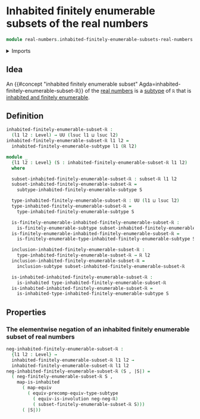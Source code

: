 # Inhabited finitely enumerable subsets of the real numbers

```agda
module real-numbers.inhabited-finitely-enumerable-subsets-real-numbers where
```

<details><summary>Imports</summary>

```agda
open import foundation.dependent-pair-types
open import foundation.equivalences
open import foundation.inhabited-types
open import foundation.involutions
open import foundation.subtypes
open import foundation.universe-levels

open import real-numbers.dedekind-real-numbers
open import real-numbers.finitely-enumerable-subsets-real-numbers
open import real-numbers.negation-real-numbers
open import real-numbers.subsets-real-numbers

open import univalent-combinatorics.finitely-enumerable-subtypes
open import univalent-combinatorics.finitely-enumerable-types
open import univalent-combinatorics.inhabited-finitely-enumerable-subtypes
```

</details>

## Idea

An
{{#concept "inhabited finitely enumerable subset" Agda=inhabited-finitely-enumerable-subset-ℝ}}
of the [real numbers](real-numbers.dedekind-real-numbers.md) is a
[subtype](foundation.subtypes.md) of `ℝ` that is
[inhabited and finitely enumerable](univalent-combinatorics.inhabited-finitely-enumerable-subtypes.md).

## Definition

```agda
inhabited-finitely-enumerable-subset-ℝ :
  (l1 l2 : Level) → UU (lsuc l1 ⊔ lsuc l2)
inhabited-finitely-enumerable-subset-ℝ l1 l2 =
  inhabited-finitely-enumerable-subtype l1 (ℝ l2)

module _
  {l1 l2 : Level} (S : inhabited-finitely-enumerable-subset-ℝ l1 l2)
  where

  subset-inhabited-finitely-enumerable-subset-ℝ : subset-ℝ l1 l2
  subset-inhabited-finitely-enumerable-subset-ℝ =
    subtype-inhabited-finitely-enumerable-subtype S

  type-inhabited-finitely-enumerable-subset-ℝ : UU (l1 ⊔ lsuc l2)
  type-inhabited-finitely-enumerable-subset-ℝ =
    type-inhabited-finitely-enumerable-subtype S

  is-finitely-enumerable-inhabited-finitely-enumerable-subset-ℝ :
    is-finitely-enumerable-subtype subset-inhabited-finitely-enumerable-subset-ℝ
  is-finitely-enumerable-inhabited-finitely-enumerable-subset-ℝ =
    is-finitely-enumerable-type-inhabited-finitely-enumerable-subtype S

  inclusion-inhabited-finitely-enumerable-subset-ℝ :
    type-inhabited-finitely-enumerable-subset-ℝ → ℝ l2
  inclusion-inhabited-finitely-enumerable-subset-ℝ =
    inclusion-subtype subset-inhabited-finitely-enumerable-subset-ℝ

  is-inhabited-inhabited-finitely-enumerable-subset-ℝ :
    is-inhabited type-inhabited-finitely-enumerable-subset-ℝ
  is-inhabited-inhabited-finitely-enumerable-subset-ℝ =
    is-inhabited-type-inhabited-finitely-enumerable-subtype S
```

## Properties

### The elementwise negation of an inhabited finitely enumerable subset of real numbers

```agda
neg-inhabited-finitely-enumerable-subset-ℝ :
  {l1 l2 : Level} →
  inhabited-finitely-enumerable-subset-ℝ l1 l2 →
  inhabited-finitely-enumerable-subset-ℝ l1 l2
neg-inhabited-finitely-enumerable-subset-ℝ (S , |S|) =
  ( neg-finitely-enumerable-subset-ℝ S ,
    map-is-inhabited
      ( map-equiv
        ( equiv-precomp-equiv-type-subtype
          ( equiv-is-involution neg-neg-ℝ)
          ( subset-finitely-enumerable-subset-ℝ S)))
      ( |S|))
```
